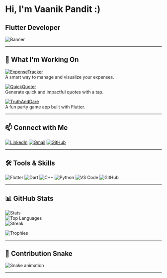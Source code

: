 # Hi, I'm Vaanik Pandit :)

## Flutter Developer  

![Banner](https://i.pinimg.com/originals/26/2b/30/262b30790f6f4d773dc3a38e7b1c98d2.gif)  
<!-- Pixel art banner -->

---

## 🚀 What I'm Working On
[![ExpenseTracker](https://img.shields.io/badge/ExpenseTracker-000?style=for-the-badge&logo=flutter&logoColor=white)](#)  
A smart way to manage and visualize your expenses.  

[![QuickQuoter](https://img.shields.io/badge/QuickQuoter-000?style=for-the-badge&logo=flutter&logoColor=white)](#)  
Generate quick and impactful quotes with a tap.  

[![TruthAndDare](https://img.shields.io/badge/Truth--And--Dare-000?style=for-the-badge&logo=flutter&logoColor=white)](#)  
A fun party game app built with Flutter.  

---

## 📫 Connect with Me
[![LinkedIn](https://img.shields.io/badge/LinkedIn-0A66C2?style=for-the-badge&logo=linkedin&logoColor=white)](https://www.linkedin.com/in/vaanik-pandit-224666332/)
[![Gmail](https://img.shields.io/badge/Gmail-D14836?style=for-the-badge&logo=gmail&logoColor=white)](mailto:vaanikpandit@gmail.com)
[![GitHub](https://img.shields.io/badge/GitHub-000?style=for-the-badge&logo=github&logoColor=white)](https://github.com/vaanikpandit2825)

---

## 🛠 Tools & Skills
![Flutter](https://img.shields.io/badge/Flutter-02569B?style=for-the-badge&logo=flutter&logoColor=white)
![Dart](https://img.shields.io/badge/Dart-0175C2?style=for-the-badge&logo=dart&logoColor=white)
![C++](https://img.shields.io/badge/C++-00599C?style=for-the-badge&logo=cplusplus&logoColor=white)
![Python](https://img.shields.io/badge/Python-FFD43B?style=for-the-badge&logo=python&logoColor=blue)
![VS Code](https://img.shields.io/badge/VS%20Code-007ACC?style=for-the-badge&logo=visual-studio-code&logoColor=white)
![GitHub](https://img.shields.io/badge/GitHub-000?style=for-the-badge&logo=github&logoColor=white)

---

## 📊 GitHub Stats

![Stats](https://github-readme-stats.vercel.app/api?username=vaanikpandit2825&show_icons=true&theme=tokyonight&hide_border=true&count_private=true)  
![Top Languages](https://github-readme-stats.vercel.app/api/top-langs/?username=vaanikpandit2825&layout=compact&theme=tokyonight&hide_border=true)  
![Streak](https://github-readme-streak-stats.herokuapp.com?user=vaanikpandit2825&theme=tokyonight&hide_border=true)  

![Trophies](https://github-profile-trophy.vercel.app/?username=vaanikpandit2825&theme=tokyonight&no-frame=true&row=1&column=6)

---

## 🐍 Contribution Snake
![Snake animation](https://github.com/vaanikpandit2825/vaanikpandit2825/blob/output/github-contribution-grid-snake.svg)

---
